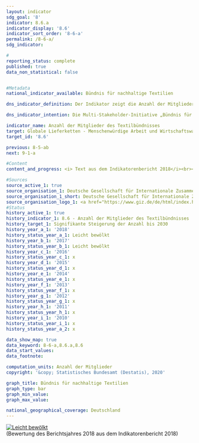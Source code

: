 ```yaml
---                   
layout: indicator                   
sdg_goal: '8'                   
indicator: 8.6.a                   
indicator_display: '8.6'                   
indicator_sort_order: '8-6-a'                   
permalink: /8-6-a/                   
sdg_indicator:                    

#                   
reporting_status: complete                   
published: true                   
data_non_statistical: false                   


#Metadata                   
national_indicator_available: Bündnis für nachhaltige Textilien                   

dns_indicator_definition: Der Indikator zeigt die Anzahl der Mitglieder des Bündnisses für nachhaltige Textilien (Textilbündnis).                   

dns_indicator_intention: Die Multi-Stakeholder-Initiative „Bündnis für nachhaltige Textilien“ wurde 2014 gegründet. Das Textilbündnis strebt an, die sozialen, ökologischen und ökonomischen Rahmenbedingungen in den Produktionsländern zu verbessern. Daher soll die Anzahl der Mitglieder des Textilbündnisses, die Maßnahmen zur Verbesserung der Bedingungen und Einhaltung der sozialen und ökologischen Bündnisstandards in ihrer gesamten Lieferkette nachweislich einführen und darüber berichten, signifikant gesteigert werden.                   

indicator_name: Anzahl der Mitglieder des Textilbündnisses                   
target: Globale Lieferketten - Menschenwürdige Arbeit und Wirtschaftswachstum                   
target_id: '8.6'                   

previous: 8-5-ab                   
next: 9-1-a                   

#Content                    
content_and_progress: <i> Text aus dem Indikatorenbericht 2018</i><br><br>Der Indikator bildet die Anzahl der Mitglieder des Textilbündnisses ab. Als Multi-Stakeholder- Initiative gehören dem Textilbündnis Mitglieder aus den Anspruchsgruppen Wirtschaft, Verbände, Gewerkschaften, Nichtregierungsorganisationen, Standardorganisationen und der Bundesregierung an. Aufbauend auf gemeinsam definierten Bündnisstandards verpflichtet sich jedes Mitglied mit dem Beitritt zum Textilbündnis, Maßnahmen für eine kontinuierliche Verbesserung der Bedingungen und Einhaltung der sozialen und ökologischen Bündnisstandards in ihrer gesamten Lieferkette umzusetzen. Hierfür erarbeiten alle Mitglieder jährlich individuelle Maßnahmenpläne (Roadmaps). Anschließend erfolgt eine Plausibilitätsprüfung (logischer Abgleich) der Roadmaps durch eine unabhängige Instanz. Seit 2017 ist die Erstellung der Maßnahmenpläne verpflichtend und seit 2018 müssen diese auch öffentlich zugänglich sein. Ab 2019 ist zudem die obligatorische Veröffentlichung entsprechender Fortschrittsberichte geplant. <br><br>In seinem Gründungsjahr 2014 sind dem Textilbündnis 59 Mitglieder beigetreten. Bis Ende 2016 hat sich die Anzahl der Mitglieder mit einem Höchststand von 188 Mitgliedern mehr als verdreifacht. Jedoch gab es seit der verpflichtenden Erstellung von Maßnahmenplänen sowohl Ausschlüsse als auch mehrere Austritte aus dem Textilbündnis. So wurden einerseits Mitglieder ausgeschlossen, die ihren Berichtspflichten nicht nachgekommen sind. Andererseits sind Mitglieder mit Verweis auf den Aufwand oder unzureichende Relevanz ausgetreten, sodass sich die Anzahl der Mitglieder Ende September 2018 auf insgesamt 130 belief. Von den ursprünglichen Gründungsmitgliedern (Zeitraum Oktober bis November 2014) waren bis Ende September 2018 noch 34 Mitglied im Textilbündnis. Im Durchschnitt der letzten vier Jahre hat sich die Anzahl der Mitglieder in eine positve Richtung entwickelt. <br><br>Ende September 2018 waren 82 der Mitglieder der Anspruchsgruppe Wirtschaft zugeordnet, wobei es sich bei einem Mitglied um ein sogenanntes assoziiertes Mitglied ohne Niederlassung in Deutschland handelt. 49 der 82 Unternehmen (59,8&nbsp;%) waren 2016 entsprechend einer Sonderauswertung aus dem statistischen Unternehmensregister des Statistischen Bundesamtes schwerpunktmäßig dem Einzel- und Großhandel zugehörig, jedoch nicht durchgängig Wirtschaftsbereichen mit dem Haupttätigkeitsfeld Textilien und Bekleidung. Diese verzeichneten in 2016 einen Umsatz von 31,5 Milliarden Euro im Einzelhandel bzw. 7,4 Milliarden Euro im Großhandel. Insgesamt betrug 2016 laut den Handelsstatistiken des Statistischen Bundesamtes der Gesamtumsatz des Einzelhandels 537,5 Milliarden Euro und der Gesamtumsatz des Großhandels 1&nbsp;164,6 Milliarden Euro. Davon wurden durch Unternehmen, die dem Einzelhandel zugeordnet waren, etwa 10,7&nbsp;% mit den Waren Bekleidung, Textilien (ohne Teppiche) sowie Vorhänge und Gardinen erwirtschaftet. Der Anteil im Großhandel mit den genannten Waren betrug 2,7&nbsp;%. <br><br>Weitere 21 Unternehmen der Anspruchsgruppe Wirtschaft waren dem Verarbeitenden Gewerbe zugerechnet, während 8 schwerpunktmäßig den unternehmens- oder haushaltsnahen Dienstleistungsbereichen zugeordnet waren. Insgesamt verzeichneten diese – nach einer Sonderauswertung aus dem Unternehmensregister des Statistischen Bundesamtes – einen Gesamtumsatz von 3,8 Milliarden Euro mit Waren und Dienstleistungen. Eine prozentuale Aufteilung des Umsatzes mit Textilien und Bekleidung für die oben genannten Wirtschaftsbereiche kann nicht vorgenommen werden.                   

#Sources
source_active_1: true                           
source_organisation_1: Deutsche Gesellschaft für Internationale Zusammenarbeit (GIZ) GmbH                           
source_organisation_1_short: Deutsche Gesellschaft für Internationale Zusammenarbeit (GIZ) GmbH                           
source_organisation_logo_1: <a href="https://www.giz.de/de/html/index.html"><img src="https://g205sdgs.github.io/sdg-indicators/public/logos/giz.png" alt="Logo Deutsche Gesellschaft für Internationale Zusammenarbeit (GIZ) GmbH" title="Klicken Sie hier um zu der Homepage der Organisation zu gelangen" /></a>
#Status                   
history_active_1: true                   
history_indicator_1: 8.6 - Anzahl der Mitglieder des Textilbündnisses                   
history_target_1: Signifikante Steigerung der Anzahl bis 2030
history_year_a_1: '2018'                           
history_status_year_a_1: Leicht bewölkt
history_year_b_1: '2017'                           
history_status_year_b_1: Leicht bewölkt
history_year_c_1: '2016'                           
history_status_year_c_1: x
history_year_d_1: '2015'                           
history_status_year_d_1: x
history_year_e_1: '2014'                           
history_status_year_e_1: x
history_year_f_1: '2013'                           
history_status_year_f_1: x
history_year_g_1: '2012'                           
history_status_year_g_1: x
history_year_h_1: '2011'                           
history_status_year_h_1: x
history_year_i_1: '2010'                           
history_status_year_i_1: x
history_status_year_a_2: x

data_show_map: true                   
data_keyword: 8-6-a,8.6.a,8.6                   
data_start_values:                    
data_footnote:                    

computation_units: Anzahl der Mitglieder                   
copyright: '&copy; Statistisches Bundesamt (Destatis), 2020'                   

graph_title: Bündnis für nachhaltige Textilien                   
graph_type: bar                   
graph_min_value:                    
graph_max_value:                    

national_geographical_coverage: Deutschland                   
---
```

<div>                           
  <div class="my-header">                           
    <a href="https://sustainabledevelopment-deutschland.github.io/status/"><img src="https://g205sdgs.github.io/sdg-indicators/public/Wettersymbole/Leicht bewölkt.png" title="Bei Fortsetzung der Entwicklung würde das Ziel voraussichtlich um mindestens 5&nbsp;%, aber maximal um 20&nbsp;% der Differenz zwischen Zielwert und aktuellem Wert verfehlt" alt="Leicht bewölkt" />                           
    </a>                           
  </div>
  <div class="my-header-note">
    <span>(Bewertung des Berichtsjahres 2018 aus dem Indikatorenbericht 2018)</span>
  </div>                           
</div>